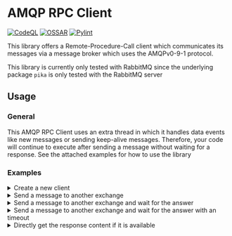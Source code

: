# AMQP RPC Client
[![CodeQL](https://github.com/j-suchard/amqp-rpc-client/actions/workflows/code-analysis.yaml/badge.svg)](https://github.com/j-suchard/amqp-rpc-client/actions/workflows/code-analysis.yaml/badge.svg)
[![OSSAR](https://github.com/j-suchard/amqp-rpc-client/actions/workflows/ossar.yaml/badge.svg)](https://github.com/j-suchard/amqp-rpc-client/actions/workflows/ossar.yaml)
[![Pylint](https://github.com/j-suchard/amqp-rpc-client/actions/workflows/pylint.yaml/badge.svg?branch=main)](https://github.com/j-suchard/amqp-rpc-client/actions/workflows/pylint.yaml)

This library offers a Remote-Procedure-Call client which communicates its messages via a message
broker which uses the AMQPv0-9-1 protocol. 

This library is currently only tested with RabbitMQ since the underlying package `pika` is only 
tested with the RabbitMQ server

## Usage
### General
This AMQP RPC Client uses an extra thread in which it handles data events like new messages or 
sending keep-alive messages. Therefore, your code will continue to execute after sending a message 
without waiting for a response. See the attached examples for how to use the library

### Examples

<details><summary>Create a new client</summary>

```python
from amqp_rpc_client import Client

# The Data Source Name which is used to connect to the message broker. The virtual host currently
# is "/". Special characters need to be url-encoded
AMQP_DSN = 'amqp://<<your-username>>:<<your-password>>@<<your-message-broker-address>>/%2F'

# Create the new client with the data source name
rpc_client = Client(AMQP_DSN)

```

</details>

<details><summary>Send a message to another exchange</summary>

```python
from amqp_rpc_client import Client

# The Data Source Name which is used to connect to the message broker. The virtual host currently
# is "/". Special characters need to be url-encoded
AMQP_DSN = 'amqp://<<your-username>>:<<your-password>>@<<your-message-broker-address>>/%2F'

# The exchange into which the message shall be posted
TARGET_EXCHANGE = 'hello_world'

# Create the new client with the data source name
rpc_client = Client(AMQP_DSN)

# Send a message to the specified exchange
rpc_client.send('my_message_content_string', TARGET_EXCHANGE)
```

</details>

<details><summary>Send a message to another exchange and wait for the answer</summary>

```python
from amqp_rpc_client import Client

# The Data Source Name which is used to connect to the message broker. The virtual host currently
# is "/". Special characters need to be url-encoded
AMQP_DSN = 'amqp://<<your-username>>:<<your-password>>@<<your-message-broker-address>>/%2F'

# The exchange into which the message shall be posted
TARGET_EXCHANGE = 'hello_world'

# Create the new client with the data source name
rpc_client = Client(AMQP_DSN)

# Send a message to the specified exchange. This will return a message id which can be used to wait
# for a response
message_id = rpc_client.send('my_message_content_string', TARGET_EXCHANGE)

# Wait indefinitely and receive the response bytes
response: bytes = rpc_client.await_response(message_id)
```

</details>

<details><summary>Send a message to another exchange and wait for the answer with an timeout</summary>

```python
from amqp_rpc_client import Client

# The Data Source Name which is used to connect to the message broker. The virtual host currently
# is "/". Special characters need to be url-encoded
AMQP_DSN = 'amqp://<<your-username>>:<<your-password>>@<<your-message-broker-address>>/%2F'

# The exchange into which the message shall be posted
TARGET_EXCHANGE = 'hello_world'

# The timeout in seconds as to how long the answer shall be awaited
ANSWER_TIMEOUT: float = 10.0

# Create the new client with the data source name
rpc_client = Client(AMQP_DSN)

# Send a message to the specified exchange. This will return a message id which can be used to wait
# for a response
message_id = rpc_client.send('my_message_content_string', TARGET_EXCHANGE)

# Wait indefinitely and receive the response bytes
response: bytes = rpc_client.await_response(message_id, ANSWER_TIMEOUT)

# Check if a response was received
if response is None:
    print('No response received')
else:
    print(response)
```

</details>

<details><summary>Directly get the response content if it is available</summary>

```python
from amqp_rpc_client import Client

# The Data Source Name which is used to connect to the message broker. The virtual host currently
# is "/". Special characters need to be url-encoded
AMQP_DSN = 'amqp://<<your-username>>:<<your-password>>@<<your-message-broker-address>>/%2F'

# The exchange into which the message shall be posted
TARGET_EXCHANGE = 'hello_world'

# The timeout in seconds as to how long the answer shall be awaited
ANSWER_TIMEOUT: float = 10.0

# Create the new client with the data source name
rpc_client = Client(AMQP_DSN)

# Send a message to the specified exchange. This will return a message id which can be used to wait
# for a response
message_id = rpc_client.send('my_message_content_string', TARGET_EXCHANGE)

# Try to get the response
response: bytes = rpc_client.get_response(message_id)

# Check if a response was received
if response is None:
    print('No response received')
else:
    print(response)
```

</details>
